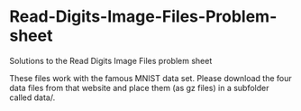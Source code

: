# Read-Digits-Image-Files-Problem-sheet
Solutions to the Read Digits Image Files problem sheet

These files work with the famous MNIST data set. Please download the four data files from that website and place them (as gz files) in a subfolder called data/.


